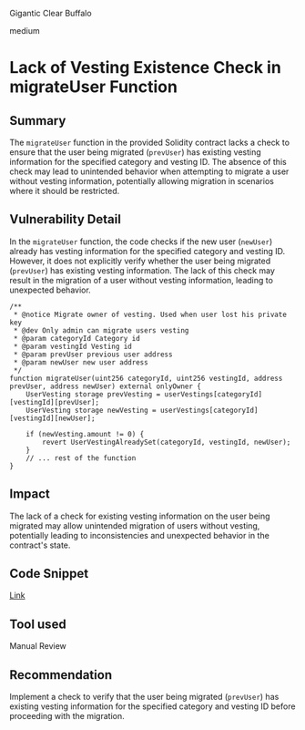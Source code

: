Gigantic Clear Buffalo

medium

# Lack of Vesting Existence Check in migrateUser Function

## Summary
The `migrateUser` function in the provided Solidity contract lacks a check to ensure that the user being migrated (`prevUser`) has existing vesting information for the specified category and vesting ID. The absence of this check may lead to unintended behavior when attempting to migrate a user without vesting information, potentially allowing migration in scenarios where it should be restricted.

## Vulnerability Detail
In the `migrateUser` function, the code checks if the new user (`newUser`) already has vesting information for the specified category and vesting ID. However, it does not explicitly verify whether the user being migrated (`prevUser`) has existing vesting information. The lack of this check may result in the migration of a user without vesting information, leading to unexpected behavior.
```solidity
/**
 * @notice Migrate owner of vesting. Used when user lost his private key
 * @dev Only admin can migrate users vesting
 * @param categoryId Category id
 * @param vestingId Vesting id
 * @param prevUser previous user address
 * @param newUser new user address
 */
function migrateUser(uint256 categoryId, uint256 vestingId, address prevUser, address newUser) external onlyOwner {
    UserVesting storage prevVesting = userVestings[categoryId][vestingId][prevUser];
    UserVesting storage newVesting = userVestings[categoryId][vestingId][newUser];

    if (newVesting.amount != 0) {
        revert UserVestingAlreadySet(categoryId, vestingId, newUser);
    }
    // ... rest of the function
}
```
## Impact
The lack of a check for existing vesting information on the user being migrated may allow unintended migration of users without vesting, potentially leading to inconsistencies and unexpected behavior in the contract's state.
## Code Snippet
[Link](https://github.com/sherlock-audit/2023-12-truflation/blob/main/truflation-contracts/src/token/TrufVesting.sol#L310-L338)
## Tool used

Manual Review

## Recommendation
Implement a check to verify that the user being migrated (`prevUser`) has existing vesting information for the specified category and vesting ID before proceeding with the migration. 